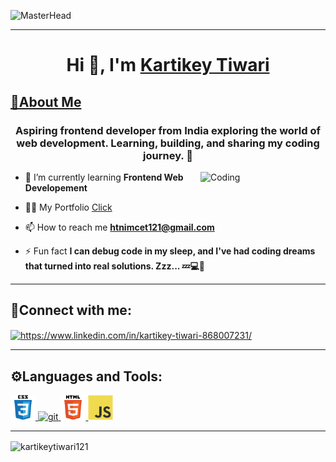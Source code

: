 ![MasterHead](https://mir-s3-cdn-cf.behance.net/project_modules/1400_opt_1/475eb095746151.5e9ecde695f7a.gif)

-----

<h1 align="center">Hi 👋, I'm <a href="https://github.com/KartikeyTiwari121">Kartikey Tiwari</a></h1>

## [🚀About Me]()
<h3 align="center">Aspiring frontend developer from India exploring the world of web development. Learning, building, and sharing my coding journey. 🚀</h3>

<img align="right" alt="Coding" width="200" src="https://avatars.githubusercontent.com/u/131117243?v=4">

- 🌱 I’m currently learning **Frontend Web Developement**

- 👨‍💻 My Portfolio [Click](https://kartikeytiwari121.github.io/Portfolio_webpage/)

- 📫 How to reach me **htnimcet121@gmail.com**

- ⚡ Fun fact **I can debug code in my sleep, and I've had coding dreams that turned into real solutions. Zzz... 💤💻🌟**

-----

## 📱Connect with me:

<p align="left">
<a href="https://linkedin.com/in/https://www.linkedin.com/in/kartikey-tiwari-868007231/" target="blank"><img align="center" src="https://raw.githubusercontent.com/rahuldkjain/github-profile-readme-generator/master/src/images/icons/Social/linked-in-alt.svg" alt="https://www.linkedin.com/in/kartikey-tiwari-868007231/" height="30" width="40" /></a>
</p>

----

## ⚙️Languages and Tools:
<p align="left"> </a> <a href="https://www.w3schools.com/css/" target="_blank" rel="noreferrer"> <img src="https://raw.githubusercontent.com/devicons/devicon/master/icons/css3/css3-original-wordmark.svg" alt="css3" width="40" height="40"/> </a> <a href="https://git-scm.com/" target="_blank" rel="noreferrer"> <img src="https://www.vectorlogo.zone/logos/git-scm/git-scm-icon.svg" alt="git" width="40" height="40"/> </a> <a href="https://www.w3.org/html/" target="_blank" rel="noreferrer"> <img src="https://raw.githubusercontent.com/devicons/devicon/master/icons/html5/html5-original-wordmark.svg" alt="html5" width="40" height="40"/> </a> <a href="https://developer.mozilla.org/en-US/docs/Web/JavaScript" target="_blank" rel="noreferrer"> <img src="https://raw.githubusercontent.com/devicons/devicon/master/icons/javascript/javascript-original.svg" alt="javascript" width="40" height="40"/> </a> </p>

----

<p><img align="center" src="https://github-readme-stats.vercel.app/api/top-langs?username=kartikeytiwari121&show_icons=true&locale=en&layout=compact" alt="kartikeytiwari121" /></p>
